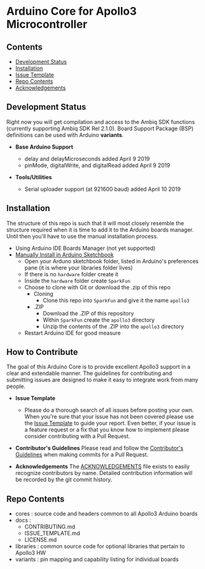 # Arduino Core for Apollo3 Microcontroller


## Contents

* [Development Status]()
* [Installation]()
* [Issue Template]()
* [Repo Contents]()
* [Acknowledgements]()

## Development Status

Right now you will get compilation and access to the Ambiq SDK functions (currently supporting Ambiq SDK Rel 2.1.0). Board Support Package (BSP) definitions can be used with Arduino **variants**. 

* **Base Arduino Support**
   * delay and delayMicroseconds added April 9 2019
   * pinMode, digitalWrite, and digitalRead added April 9 2019

* **Tools/Utilities**
   * Serial uploader support (at 921600 baud) added April 10 2019

## Installation


The structure of this repo is such that it will most closely resemble the structure required when it is time to add it to the Arduino boards manager. Until then you'll have to use the manual installation process.

* Using Arduino IDE Boards Manager (not yet supported)
* [Manually Install in Arduino Sketchbook]()
    * Open your Arduno sketchbook folder, listed in Arduino's preferences pane (it is where your libraries folder lives)
    * If there is no ```hardware``` folder create it
    * Inside the ```hardware``` folder create ```SparkFun```
    * Choose to clone with Git or download the .zip of this repo
        * Cloning
            * Clone this repo into ```SparkFun``` and give it the name ```apollo3```
        * .ZIP
            * Download the .ZIP of this repository
            * Within ```SparkFun``` create the ```apollo3``` directory
            * Unzip the contents of the .ZIP into the ```apollo3``` directory
    * Restart Arduino IDE for good measure

## How to Contribute
The goal of this Arduino Core is to provide excellent Apollo3 support in a clear and extendable manner. The guidelines for contributing and submitting issues are designed to make it easy to integrate work from many people.  

* **Issue Template**
   * Please do a thorough search of all issues before posting your own. When you're sure that your issue has not been covered please use the [Issue Template](https://github.com/sparkfun/Arduino_Apollo3/blob/master/docs/ISSUE_TEMPLATE.md) to guide your report. Even better, if your issue is a feature request or a fix that you know how to implement please consider contributing with a Pull Request.
   
* **Contributor's Guidelines**
   Please read and follow the [Contributor's Guidelines](https://github.com/sparkfun/Arduino_Apollo3/blob/master/docs/CONTRIBUTING.md) when making commits for a Pull Request.
   
* **Acknowledgements**
   The [ACKNOWLEDGEMENTS](https://github.com/sparkfun/Arduino_Apollo3/blob/master/docs/ACKNOWLEDGEMENTS.md) file exists to easily recognize contributors by name. Detailed contribution information will be recorded by the git commit history. 




## Repo Contents

* cores : source code and headers common to all Apollo3 Arduino boards
* docs : 
    * CONTRIBUTING.md
    * ISSUE_TEMPLATE.md
    * LICENSE.md
* libraries : common source code for optional libraries that pertain to Apollo3 HW
* variants : pin mapping and capability listing for individual boards
